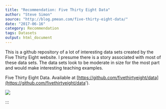 ```yaml
---
title: "Recommendation: Five Thirty Eight Data"
author: "Steve Simon"
source: "http://blog.pmean.com/five-thirty-eight-data/"
date: "2017-06-16"
category: Recommendation
tags: Datasets
output: html_document
---
```


This is a github repository of a lot of interesting data sets created by
the Five Thirty Eight website. I presume there is a story associated
with most of these data sets. The data sets look to be moderate in size
for the most part and would make interesting teaching
examples.

<!---More--->

Five Thirty Eight Data. Available at
[https://github.com/fivethirtyeight/data](https://github.com/fivethirtyeight/data').

![](../../images/five-thirty-eight-data01.png)


:::


